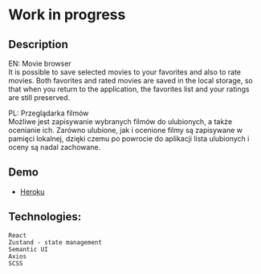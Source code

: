 # Work in progress

## Description

EN:
Movie browser  
It is possible to save selected movies to your favorites and also to rate movies.
Both favorites and rated movies are saved in the local storage, so that when you return to the application, the favorites list and your ratings are still preserved.

PL:
Przeglądarka filmów  
Możliwe jest zapisywanie wybranych filmów do ulubionych, a także ocenianie ich.
Zarówno ulubione, jak i ocenione filmy są zapisywane w pamięci lokalnej, dzięki czemu po powrocie do aplikacji lista ulubionych i oceny są nadal zachowane.

## Demo

- [Heroku](https://react-movie-browser.herokuapp.com/)

## Technologies:

    React
    Zustand - state management
    Semantic UI
    Axios
    SCSS
